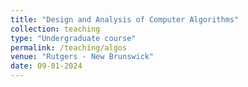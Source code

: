 ```yaml
---
title: "Design and Analysis of Computer Algorithms"
collection: teaching
type: "Undergraduate course"
permalink: /teaching/algos
venue: "Rutgers - New Brunswick"
date: 09-01-2024
---
```


<!-- This is a description of a teaching experience. You can use markdown like any other post.

Heading 1
======

Heading 2
======

Heading 3
====== -->